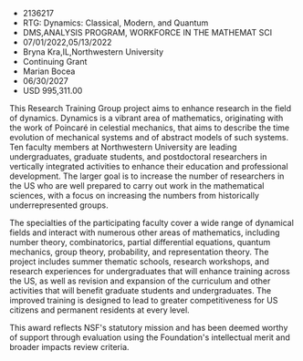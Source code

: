 
* 2136217
* RTG: Dynamics: Classical, Modern, and Quantum
* DMS,ANALYSIS PROGRAM, WORKFORCE IN THE MATHEMAT SCI
* 07/01/2022,05/13/2022
* Bryna Kra,IL,Northwestern University
* Continuing Grant
* Marian Bocea
* 06/30/2027
* USD 995,311.00

This Research Training Group project aims to enhance research in the field of
dynamics. Dynamics is a vibrant area of mathematics, originating with the work
of Poincaré in celestial mechanics, that aims to describe the time evolution of
mechanical systems and of abstract models of such systems. Ten faculty members
at Northwestern University are leading undergraduates, graduate students, and
postdoctoral researchers in vertically integrated activities to enhance their
education and professional development. The larger goal is to increase the
number of researchers in the US who are well prepared to carry out work in the
mathematical sciences, with a focus on increasing the numbers from historically
underrepresented groups.

The specialties of the participating faculty cover a wide range of dynamical
fields and interact with numerous other areas of mathematics, including number
theory, combinatorics, partial differential equations, quantum mechanics, group
theory, probability, and representation theory. The project includes summer
thematic schools, research workshops, and research experiences for
undergraduates that will enhance training across the US, as well as revision and
expansion of the curriculum and other activities that will benefit graduate
students and undergraduates. The improved training is designed to lead to
greater competitiveness for US citizens and permanent residents at every level.

This award reflects NSF's statutory mission and has been deemed worthy of
support through evaluation using the Foundation's intellectual merit and broader
impacts review criteria.
